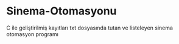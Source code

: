 # Sinema-Otomasyonu
C ile geliştirilmiş kayıtları txt dosyasında tutan ve listeleyen sinema otomasyon programı
